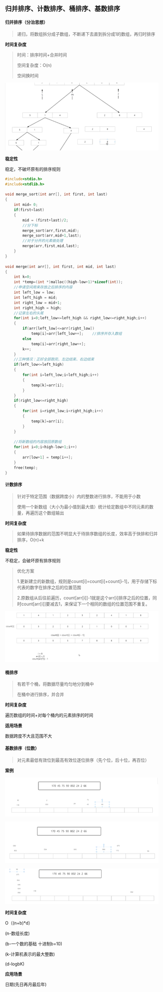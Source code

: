 ## 归并排序、计数排序、桶排序、基数排序

#### 归并排序（分治思想）

> 递归，将数组拆分成子数组，不断递下去直到拆分成1的数组，再归时排序

**时间复杂度**

> 时间：排序时间+合并时间
>
> 空间复杂度：O(n)
>
> 空间换时间

![](picture/归并排序图解.png)

**稳定性**

稳定，不破坏原有的排序规则

```c
#include<stdio.h>
#include<stdlib.h>

void merge_sort(int arr[], int first, int last)
{
    int mid= 0;
    if(first<last)
    {
        mid = (first+last)/2;
        //分下标
        merge_sort(arr,first,mid);
        merge_sort(arr,mid+1,last);
        //对于分开的元素做处理
        merge(arr,first,mid,last);
    }
}

void merge(int arr[], int first, int mid, int last)
{
    int k=0;
    int *temp=(int *)malloc((high-low+1)*sizeof(int));
    //申请空间用来存放之后排序的内容
    int left_low = low;
    int left_high = mid;
    int right_low = mid+1;
    int right_high = high;
    //记录左右的头尾
    for(int i=0;left_low<=left_high && right_low<=right_high;i++)
    {
        if(arr[left_low]<=arr[right_low])
            temp[i]=arr[left_low++];	//排序并存入数组
        else
            temp[i]=arr[right_low++];
        k++;
	}
    //三种情况：正好全部跑完、左边结束、右边结束
    if(left_low<=left_high)
    {
        for(int i=left_low;i<left_high;i++)
        {
            temp[k]=arr[i];
		}
    }
    if(right_low<=right_high)
    {
        for(int i=right_low;i<right_high;i++)
        {
            temp[k]=arr[i];
		}
    }
    
    //将新数组的内容放回原数组
    for(int i=0;i<high-low+1;i++)
    {
        arr[low+1] = temp[i++];
    }
    free(temp);
}
```



#### 计数排序

> 针对于特定范围（数据跨度小）内的整数进行排序，不能用于小数
>
> 使用一个新数组（大小为最小值到最大值）统计给定数组中不同元素的数量，再遍历这个数组输出

**时间复杂度**

> 如果待排序数据的范围不明显大于待排序数组的长度，效率高于快排和归并排序，O(n)+k

**稳定性**

不稳定，会破坏原有排序规则

> 优化方案
>
> 1.更新建立的新数组，规则是count[i]=count[i]+count[i-1]，用于存储下标代表的数字在排序之后的位置范围
>
> 2.原数组从后往前遍历，count[arr[i]]-1就是这个arr[i]排序之后的位置，同时count[arr[i]]要减去1，来保证下一个相同的数组的位置范围不重复。

![](picture/计数排序优化图解.png)

#### 桶排序

> 有若干个桶，将数据尽量均匀地分到桶中
>
> 在桶中进行排序，并合并

**时间复杂度**

遍历数组的时间+对每个桶内的元素排序的时间

**适用场景**

数据跨度不大且范围不大

#### 基数排序（位数）

> 对元素最低有效位到最高有效位逐位排序（先个位，后十位，再百位）

**案例**

![](picture/桶排序图解1.png)

![](picture/桶排序图解2.png)

![](picture/桶排序图解3.png)

**时间复杂度**

O（(n+b)*d）

(n-数组长度)

(b-一个数的基础 十进制b=10)

(k-计算机表示的最大整数)

(d-logbK)

**应用场景**

日期(先日再月最后年)

